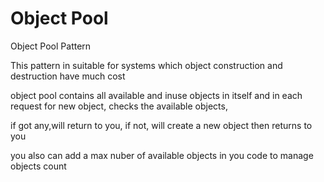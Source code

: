 # Object Pool
Object Pool Pattern

This pattern in suitable for systems which object construction and destruction have much cost

object pool contains all available and inuse objects in itself and in each request for new object, checks the available objects, 

if got any,will return to you, if not, will create a new object then returns to you

you also can add a max nuber of available objects in you code to manage objects count
